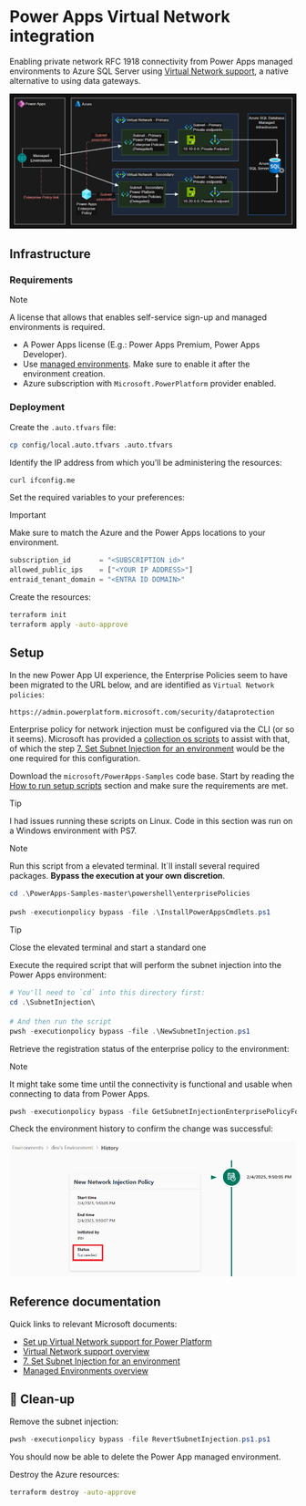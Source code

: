 # Power Apps Virtual Network integration

Enabling private network RFC 1918 connectivity from Power Apps managed environments to Azure SQL Server using [Virtual Network support][1], a native alternative to using data gateways.

<img src=".assets/azure-powerapps-vnet.png" />

## Infrastructure

### Requirements

> [!NOTE]
> A license that allows that enables self-service sign-up and managed environments is required.

- A Power Apps license (E.g.: Power Apps Premium, Power Apps Developer). 
- Use [managed environments][2]. Make sure to enable it after the environment creation.
- Azure subscription with `Microsoft.PowerPlatform` provider enabled.

### Deployment

Create the `.auto.tfvars` file:

```sh
cp config/local.auto.tfvars .auto.tfvars
```

Identify the IP address from which you'll be administering the resources:

```sh
curl ifconfig.me
```

Set the required variables to your preferences:

> [!IMPORTANT]
> Make sure to match the Azure and the Power Apps locations to your environment.

```terraform
subscription_id       = "<SUBSCRIPTION id>"
allowed_public_ips    = ["<YOUR IP ADDRESS>"]
entraid_tenant_domain = "<ENTRA ID DOMAIN>"
```

Create the resources:

```sh
terraform init
terraform apply -auto-approve
```

## Setup

In the new Power App UI experience, the Enterprise Policies seem to have been migrated to the URL below, and are identified as `Virtual Network policies`:

```
https://admin.powerplatform.microsoft.com/security/dataprotection
```

Enterprise policy for network injection must be configured via the CLI (or so it seems). Microsoft has provided a [collection os scripts](https://learn.microsoft.com/en-us/power-platform/admin/vnet-support-setup-configure) to assist with that, of which the step [7. Set Subnet Injection for an environment](https://github.com/microsoft/PowerApps-Samples/tree/master/powershell/enterprisePolicies#7-set-subnet-injection-for-an-environment) would be the one required for this configuration.

Download the `microsoft/PowerApps-Samples` code base. Start by reading the [How to run setup scripts](https://github.com/microsoft/PowerApps-Samples/blob/master/powershell/enterprisePolicies/README.md#how-to-run-setup-scripts) section and make sure the requirements are met.

> [!TIP]
> I had issues running these scripts on Linux. Code in this section was run on a Windows environment with PS7.

> [!NOTE]
> Run this script from a elevated terminal. It`ll install several required packages. **Bypass the execution at your own discretion**.

```ps1
cd .\PowerApps-Samples-master\powershell\enterprisePolicies

pwsh -executionpolicy bypass -file .\InstallPowerAppsCmdlets.ps1
```

> [!TIP]
> Close the elevated terminal and start a standard one

Execute the required script that will perform the subnet injection into the Power Apps environment:

```ps1
# You'll need to `cd` into this directory first:
cd .\SubnetInjection\

# And then run the script
pwsh -executionpolicy bypass -file .\NewSubnetInjection.ps1
```

Retrieve the registration status of the enterprise policy to the environment:

> [!NOTE]
> It might take some time until the connectivity is functional and usable when connecting to data from Power Apps.

```ps1
pwsh -executionpolicy bypass -file GetSubnetInjectionEnterprisePolicyForEnvironment.ps1
```

Check the environment history to confirm the change was successful:

<img src=".assets/azure-powerapps-policy-succeeded.png" width=700 />

## Reference documentation

Quick links to relevant Microsoft documents:

- [Set up Virtual Network support for Power Platform](https://learn.microsoft.com/en-us/power-platform/admin/vnet-support-setup-configure)
- [Virtual Network support overview](https://learn.microsoft.com/en-in/power-platform/admin/vnet-support-overview)
- [7. Set Subnet Injection for an environment](https://github.com/microsoft/PowerApps-Samples/tree/master/powershell/enterprisePolicies#7-set-subnet-injection-for-an-environment)
- [Managed Environments overview](https://learn.microsoft.com/en-in/power-platform/admin/managed-environment-overview)

## 🧹 Clean-up

Remove the subnet injection:

```ps1
pwsh -executionpolicy bypass -file RevertSubnetInjection.ps1.ps1
```

You should now be able to delete the Power App managed environment.

Destroy the Azure resources:

```sh
terraform destroy -auto-approve
```

[1]: https://learn.microsoft.com/en-in/power-platform/admin/vnet-support-setup-configure
[2]: https://learn.microsoft.com/en-in/power-platform/admin/managed-environment-overview
